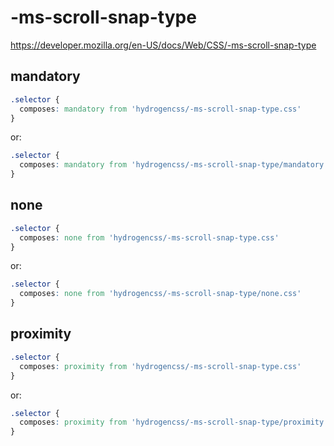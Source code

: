 # -ms-scroll-snap-type

https://developer.mozilla.org/en-US/docs/Web/CSS/-ms-scroll-snap-type

## mandatory
```css
.selector {
  composes: mandatory from 'hydrogencss/-ms-scroll-snap-type.css'
}
```

or:
```css
.selector {
  composes: mandatory from 'hydrogencss/-ms-scroll-snap-type/mandatory.css'
}
```

## none
```css
.selector {
  composes: none from 'hydrogencss/-ms-scroll-snap-type.css'
}
```

or:
```css
.selector {
  composes: none from 'hydrogencss/-ms-scroll-snap-type/none.css'
}
```

## proximity
```css
.selector {
  composes: proximity from 'hydrogencss/-ms-scroll-snap-type.css'
}
```

or:
```css
.selector {
  composes: proximity from 'hydrogencss/-ms-scroll-snap-type/proximity.css'
}
```

